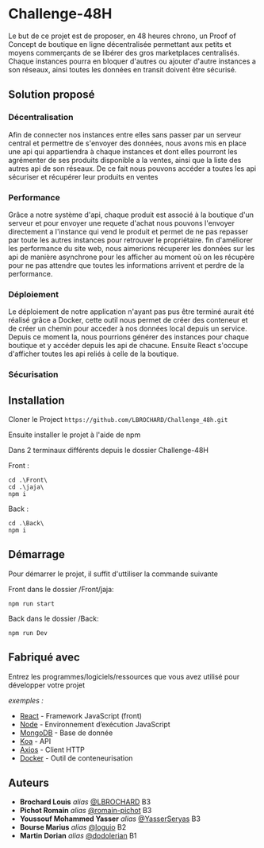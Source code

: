 # Challenge-48H

Le but de ce projet est de proposer, en 48 heures chrono, un Proof of Concept de boutique en ligne décentralisée permettant aux petits et moyens commerçants de se libérer des gros marketplaces centralisés. Chaque instances pourra en bloquer d'autres ou ajouter d'autre instances a son réseaux, ainsi toutes les données en transit doivent être sécurisé.

## Solution proposé

### Décentralisation

Afin de connecter nos instances entre elles sans passer par un serveur central et permettre de s'envoyer des données, nous avons mis en place une api qui appartiendra à chaque instances et dont elles pourront les agrémenter de ses produits disponible a la ventes, ainsi que la liste des autres api de son réseaux. De ce fait nous pouvons accéder a toutes les api sécuriser et récupérer leur produits en ventes

### Performance

Grâce a notre système d'api, chaque produit est associé à la boutique d'un serveur et pour envoyer une requete d'achat nous pouvons l'envoyer directement a l'instance qui vend le produit et permet de ne pas repasser par toute les autres instances pour retrouver le propriétaire. fin d'améliorer les performance du site web, nous aimerions récuperer les données sur les api de manière asynchrone pour les afficher au moment où on les récupère pour ne pas attendre que toutes les informations arrivent et perdre de la performance.

### Déploiement

Le déploiement de notre application n'ayant pas pus être terminé aurait été réalisé grâce a Docker, cette outil nous permet de créer des conteneur et de créer un chemin pour acceder à nos données local depuis un service. Depuis ce moment la, nous pourrions générer des instances pour chaque boutique et y accéder depuis les api de chacune. Ensuite React s'occupe d'afficher toutes les api reliés à celle de la boutique.

### Sécurisation

## Installation

Cloner le Project
`https://github.com/LBROCHARD/Challenge_48h.git`

Ensuite installer le projet à l'aide de npm

Dans 2 terminaux différents depuis le dossier Challenge-48H

Front :

```
cd .\Front\
cd .\jaja\
npm i
```

Back :

```
cd .\Back\
npm i
```

## Démarrage

Pour démarrer le projet, il suffit d'uttiliser la commande suivante

Front dans le dossier /Front/jaja:

```
npm run start
```

Back dans le dossier /Back:

```
npm run Dev
```

## Fabriqué avec

Entrez les programmes/logiciels/ressources que vous avez utilisé pour développer votre projet

_exemples :_

- [React](https://fr.reactjs.org/) - Framework JavaScript (front)
- [Node](https://nodejs.org/fr/) - Environnement d’exécution JavaScript
- [MongoDB](https://www.mongodb.com/fr-fr) - Base de donnée
- [Koa](https://www.npmjs.com/package/koa) - API
- [Axios](https://axios-http.com/fr/docs/intro) - Client HTTP
- [Docker]() - Outil de conteneurisation

## Auteurs

- **Brochard Louis** _alias_ [@LBROCHARD](https://github.com/LBROCHARD) B3
- **Pichot Romain** _alias_ [@romain-pichot](https://github.com/romain-pichot) B3
- **Youssouf Mohammed Yasser** _alias_ [@YasserSeryas](https://github.com/YasserSeryas) B3
- **Bourse Marius** _alias_ [@loguio](https://github.com/loguio) B2
- **Martin Dorian** _alias_ [@dodolerian](https://github.com/dodolerian) B1
